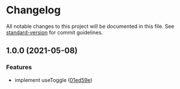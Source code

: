 # Changelog

All notable changes to this project will be documented in this file. See [standard-version](https://github.com/conventional-changelog/standard-version) for commit guidelines.

## 1.0.0 (2021-05-08)


### Features

* implement useToggle ([01ed59e](https://github.com/brunoscopelliti/use-toggle/commits/01ed59e83858243d48b30fc43f95d4ad69442aa9))

